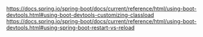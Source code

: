 https://docs.spring.io/spring-boot/docs/current/reference/html/using-boot-devtools.html#using-boot-devtools-customizing-classload
https://docs.spring.io/spring-boot/docs/current/reference/html/using-boot-devtools.html#using-spring-boot-restart-vs-reload



